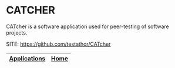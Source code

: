 # CATCHER
 
 CATcher is a software application used for peer-testing of software projects. 
 
 SITE: https://github.com/testathor/CATcher

 | [Applications](https://portable-linux-apps.github.io/apps.html) | [Home](https://portable-linux-apps.github.io)
 | --- | --- |
